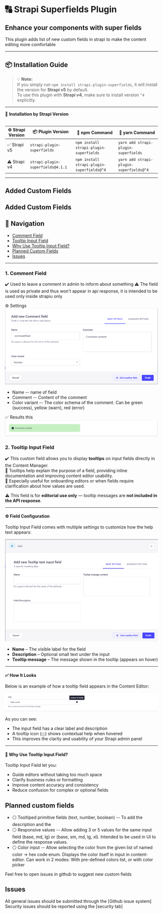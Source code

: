 # 🔠 Strapi Superfields Plugin

## Enhance your components with super fields

This plugin adds list of new custom fields in strapi to make the content editing more comfortable


---

## 📦 Installation Guide

> 💡 **Note:**  
> If you simply run `npm install strapi-plugin-superfields`, it will install the version for **Strapi v5** by default.  
> To use this plugin with **Strapi v4**, make sure to install version `^4` explicitly.

---

<summary>📘 <strong>Installation by Strapi Version</strong></summary>

<br/>

| ⚙️ Strapi Version | 📦 Plugin Version                  | 🧪 npm Command                                       | 🧪 yarn Command                                      |
|------------------|-----------------------------------|------------------------------------------------------|-----------------------------------------------------|
| ✅ Strapi v5      | `strapi-plugin-superfields`       | `npm install strapi-plugin-superfields`             | `yarn add strapi-plugin-superfields`          |
| ⚠️ Strapi v4      | `strapi-plugin-superfields@4.1.1` | `npm install strapi-plugin-superfields@^4`       | `yarn add strapi-plugin-superfields@^4`          |


---

## Added Custom Fields

## Added Custom Fields

## 🔗 Navigation

- [Comment Field](#1-comment-field)
- [Tooltip Input Field](#2-tooltip-input-field)
- [Why Use Tooltip Input Field?](#-why-use-tooltip-input-field)
- [Planned Custom Fields](#planned-custom-fields)
- [Issues](#issues)

---


### 1. Comment Field

✔️ Used to leave a comment in admin to inform about something
⚠️ The field is used as private and thus won't appear in api response, it is intended to be used only inside strapiu only

⚙️ Settings
![Comment Settings](https://github.com/newproweb/strapi-plugin-superfields/blob/master/docs/images/Comment-Settings.PNG?raw=true)

- Name -- name of field
- Comment -- Content of the comment
- Color variant -- The color schema of the comment. Can be green (success), yellow (warn), red (error)

✅ Results this
![Comment Result](https://github.com/newproweb/strapi-plugin-superfields/blob/master/docs/images/Comment-Result.PNG?raw=true)



### 2. Tooltip Input Field

✔️ This custom field allows you to display **tooltips** on input fields directly in the Content Manager.  
🎯 Tooltips help explain the purpose of a field, providing inline documentation and improving content editor usability.  
📌 Especially useful for onboarding editors or when fields require clarification about how values are used.

⚠️ This field is for **editorial use only** — tooltip messages are **not included in the API response**.

---

#### ⚙️ Field Configuration

Tooltip Input Field comes with multiple settings to customize how the help text appears:

![Field Configuration loooking](./docs/images/tooltip-config.jpg)


- **Name** – The visible label for the field
- **Description** – Optional small text under the input
- **Tooltip message** – The message shown in the tooltip (appears on hover)


---

#### ✅ How It Looks

Below is an example of how a tooltip field appears in the Content Editor:

![Tooltip Field Result](./docs/images/tooltip-result.jpg)

As you can see:

- The input field has a clear label and description
- A tooltip icon (`ⓘ`) shows contextual help when hovered
- This improves the clarity and usability of your Strapi admin panel

---

#### 🤔 Why Use Tooltip Input Field?

Tooltip Input Field let you:

- Guide editors without taking too much space
- Clarify business rules or formatting
- Improve content accuracy and consistency
- Reduce confusion for complex or optional fields



## Planned custom fields

- ⚪ Tooltiped primitive fields (text, number, boolean) -- To add the description and the
- ⚪ Responsive values -- Allow adding 3 or 5 values for the same input field (base, md, lg) or (base, sm, md, lg, xl). Intended to be used in UI to define the response values.
- ⚪ Color input -- Allow selecting the color from the given list of named color -> hex code enum. Displays the color itself in input in content-editor. Can work in 2 modes: With pre-defined colors list, or with color picker

Feel free to open issues in github to suggest new custom fields

## Issues

All general issues should be submitted through the [Github issue system]
Security issues should be reported using the [security tab]
